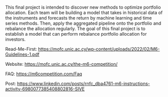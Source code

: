 This final project is intended to discover new methods to optimize portfolio allocation. Each team will be building a model that takes in historical data of the instruments and forecasts the return by machine learning and time series methods. Then, apply the aggregated pipeline onto the portfolio and rebalance the allocation regularly. The goal of this final project is to establish a model that can perform rebalance portfolio allocation for investors. 

Read-Me-First: https://mofc.unic.ac.cy/wp-content/uploads/2022/02/M6-Guidelines-1.pdf

Website: https://mofc.unic.ac.cy/the-m6-competition/

FAQ: https://m6competition.com/Faq

Post: https://www.linkedin.com/posts/rnfc_dba4761-m6-instructions-activity-6980077385408802816-SIVE
